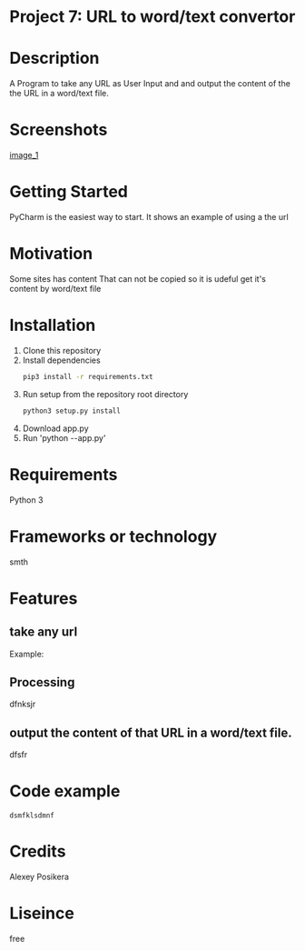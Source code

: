 # Project 7: URL to word/text convertor

# Description
A Program to take any URL as User Input and and output the content of the the URL in a word/text file.

# Screenshots
[image_1](url)

# Getting Started
PyCharm is the easiest way to start. It shows an example of using a the url 

# Motivation
Some sites has content That can not be copied so it is udeful get it's content by word/text file

# Installation
1. Clone this repository
2. Install dependencies
   ```bash
   pip3 install -r requirements.txt
   ```
3. Run setup from the repository root directory
    ```bash
    python3 setup.py install
    ``` 
3. Download app.py
4. Run 'python --app.py'

# Requirements
Python 3

# Frameworks or technology
smth

# Features

## take any url 
Example:
## Processing
dfnksjr
## output the content of that URL in a word/text file.
dfsfr
# Code example
```
dsmfklsdmnf
```
# Credits
Alexey Posikera

# Liseince
free
